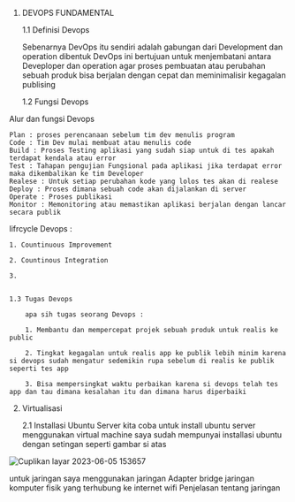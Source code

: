 1. DEVOPS FUNDAMENTAL

    1.1 Definisi Devops
    
    Sebenarnya DevOps itu sendiri adalah gabungan dari Development dan operation dibentuk DevOps ini bertujuan untuk menjembatani antara Deveploper dan operation agar proses pembuatan atau perubahan sebuah produk bisa berjalan dengan cepat dan meminimalisir kegagalan publising

    1.2 Fungsi Devops

Alur dan fungsi Devops

    Plan : proses perencanaan sebelum tim dev menulis program
    Code : Tim Dev mulai membuat atau menulis code
    Build : Proses Testing aplikasi yang sudah siap untuk di tes apakah terdapat kendala atau error
    Test : Tahapan pengujian Fungsional pada aplikasi jika terdapat error maka dikembalikan ke tim Developer
    Realese : Untuk setiap perubahan kode yang lolos tes akan di realese
    Deploy : Proses dimana sebuah code akan dijalankan di server
    Operate : Proses publikasi
    Monitor : Memonitoring atau memastikan aplikasi berjalan dengan lancar secara publik

lifrcycle Devops :

    1. Countinuous Improvement
    
    2. Countinous Integration
    
    3. 
   
    
    1.3 Tugas Devops

        apa sih tugas seorang Devops :
        
        1. Membantu dan mempercepat projek sebuah produk untuk realis ke public
        
        2. Tingkat kegagalan untuk realis app ke publik lebih minim karena si devops sudah mengatur sedemikin rupa sebelum di realis ke publik seperti tes app 
        
        3. Bisa mempersingkat waktu perbaikan karena si devops telah tes app dan tau dimana kesalahan itu dan dimana harus diperbaiki
            

2. Virtualisasi 
    
    2.1 Installasi Ubuntu Server
kita coba untuk install ubuntu server menggunakan virtual machine
saya sudah mempunyai installasi ubuntu dengan setingan seperti gambar si atas

![Cuplikan layar 2023-06-05 153657](https://github.com/andriwisnu234/Devops_Dumbwasy_Andri_Wisnu/assets/135598387/f775fccc-7953-4b18-8fad-11129a273fe4)


untuk jaringan saya menggunakan jaringan Adapter bridge jaringan komputer fisik yang terhubung ke internet wifi
Penjelasan tentang jaringan



